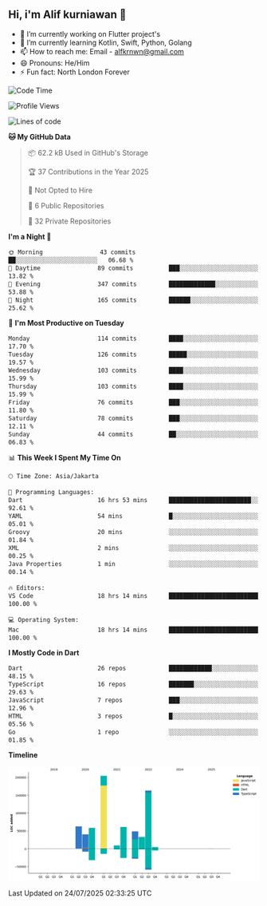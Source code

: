 ## Hi, i'm Alif kurniawan 👋

- 🔭 I’m currently working on Flutter project's
- 🌱 I’m currently learning Kotlin, Swift, Python, Golang
- 📫 How to reach me: Email - alfkrnwn@gmail.com
- 😄 Pronouns: He/Him
- ⚡ Fun fact: North London Forever

<!--START_SECTION:waka-->
![Code Time](http://img.shields.io/badge/Code%20Time-150%20hrs%2013%20mins-blue)

![Profile Views](http://img.shields.io/badge/Profile%20Views-17-blue)

![Lines of code](https://img.shields.io/badge/From%20Hello%20World%20I%27ve%20Written-683.6%20thousand%20lines%20of%20code-blue)

**🐱 My GitHub Data** 

> 📦 62.2 kB Used in GitHub's Storage 
 > 
> 🏆 37 Contributions in the Year 2025
 > 
> 🚫 Not Opted to Hire
 > 
> 📜 6 Public Repositories 
 > 
> 🔑 32 Private Repositories 
 > 
**I'm a Night 🦉** 

```text
🌞 Morning                43 commits          ██░░░░░░░░░░░░░░░░░░░░░░░   06.68 % 
🌆 Daytime                89 commits          ███░░░░░░░░░░░░░░░░░░░░░░   13.82 % 
🌃 Evening                347 commits         █████████████░░░░░░░░░░░░   53.88 % 
🌙 Night                  165 commits         ██████░░░░░░░░░░░░░░░░░░░   25.62 % 
```
📅 **I'm Most Productive on Tuesday** 

```text
Monday                   114 commits         ████░░░░░░░░░░░░░░░░░░░░░   17.70 % 
Tuesday                  126 commits         █████░░░░░░░░░░░░░░░░░░░░   19.57 % 
Wednesday                103 commits         ████░░░░░░░░░░░░░░░░░░░░░   15.99 % 
Thursday                 103 commits         ████░░░░░░░░░░░░░░░░░░░░░   15.99 % 
Friday                   76 commits          ███░░░░░░░░░░░░░░░░░░░░░░   11.80 % 
Saturday                 78 commits          ███░░░░░░░░░░░░░░░░░░░░░░   12.11 % 
Sunday                   44 commits          ██░░░░░░░░░░░░░░░░░░░░░░░   06.83 % 
```


📊 **This Week I Spent My Time On** 

```text
🕑︎ Time Zone: Asia/Jakarta

💬 Programming Languages: 
Dart                     16 hrs 53 mins      ███████████████████████░░   92.61 % 
YAML                     54 mins             █░░░░░░░░░░░░░░░░░░░░░░░░   05.01 % 
Groovy                   20 mins             ░░░░░░░░░░░░░░░░░░░░░░░░░   01.84 % 
XML                      2 mins              ░░░░░░░░░░░░░░░░░░░░░░░░░   00.25 % 
Java Properties          1 min               ░░░░░░░░░░░░░░░░░░░░░░░░░   00.14 % 

🔥 Editors: 
VS Code                  18 hrs 14 mins      █████████████████████████   100.00 % 

💻 Operating System: 
Mac                      18 hrs 14 mins      █████████████████████████   100.00 % 
```

**I Mostly Code in Dart** 

```text
Dart                     26 repos            ████████████░░░░░░░░░░░░░   48.15 % 
TypeScript               16 repos            ███████░░░░░░░░░░░░░░░░░░   29.63 % 
JavaScript               7 repos             ███░░░░░░░░░░░░░░░░░░░░░░   12.96 % 
HTML                     3 repos             █░░░░░░░░░░░░░░░░░░░░░░░░   05.56 % 
Go                       1 repo              ░░░░░░░░░░░░░░░░░░░░░░░░░   01.85 % 
```



**Timeline**

![Lines of Code chart](https://raw.githubusercontent.com/awanderer11/awanderer11/main/assets/bar_graph.png)


 Last Updated on 24/07/2025 02:33:25 UTC
<!--END_SECTION:waka-->
